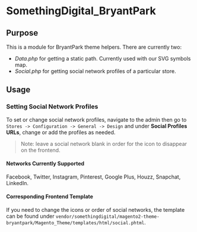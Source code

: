 # SomethingDigital_BryantPark

## Purpose

This is a module for BryantPark theme helpers. There are currently two:

- *Data.php* for getting a static path. Currently used with our SVG symbols map.
- *Social.php* for getting social network profiles of a particular store.

## Usage

### Setting Social Network Profiles

To set or change social network profiles, navigate to the admin then go to `Stores -> Configuration -> General -> Design` and under **Social Profiles URLs**, change or add the profiles as needed.

> Note: leave a social network blank in order for the icon to disappear on the frontend.

#### Networks Currently Supported
Facebook, Twitter, Instagram, Pinterest, Google Plus, Houzz, Snapchat, LinkedIn.

#### Corresponding Frontend Template

If you need to change the icons or order of social networks, the template can be found under `vendor/somethingdigital/magento2-theme-bryantpark/Magento_Theme/templates/html/social.phtml`.